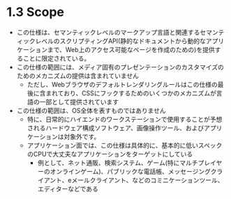 # 1.3 Scope

- この仕様は、セマンティックレベルのマークアップ言語と関連するセマンティックレベルのスクリプティングAPI(静的なドキュメントから動的なアプリケーションまで、Web上のアクセス可能なページを作成のための)を提供することに限定されている。
- この仕様の範囲には、メディア固有のプレゼンテーションのカスタマイズのためのメカニズムの提供は含まれていません
    - ただし、Webブラウザのデフォルトレンダリングルールはこの仕様の最後に含まれており、CSSにフックするためのいくつかのメカニズムが言語の一部として提供されています
- この仕様の範囲は、OS全体を表すものではありません
    - 特に、日常的にハイエンドのワークステーションで使用することが予想されるハードウェア構成ソフトウェア、画像操作ツール、およびアプリケーションは対象外です。
    - アプリケーション面では、この仕様は具体的に、基本的に低いスペックのCPUで大丈夫なアプリケーションをターゲットにしている
        - 例として、ネット通販、検索システム、ゲーム(特にマルチプレイヤーのオンラインゲーム)、パブリックな電話帳、メッセージングクライアント、eメールクライアント、などのコミニケーションツール、エディターなどである
